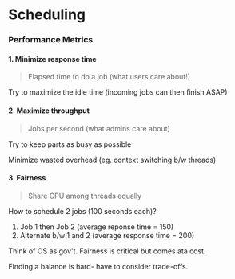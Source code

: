 # Scheduling

### Performance Metrics

#### 1. Minimize response time

> Elapsed time to do a job (what users care about!)

Try to maximize the idle time (incoming jobs can then finish ASAP)

#### 2. Maximize throughput

> Jobs per second (what admins care about)

Try to keep parts as busy as possible

Minimize wasted overhead (eg. context switching b/w threads)

#### 3. Fairness

> Share CPU among threads equally

How to schedule 2 jobs (100 seconds each)?

1. Job 1 then Job 2 (average reponse time = 150)
2. Alternate b/w 1 and 2 (average response time = 200)

Think of OS as gov't. Fairness is critical but comes ata cost. 

Finding a balance is hard- have to consider trade-offs. 
